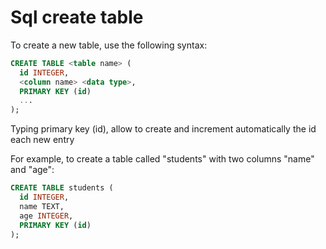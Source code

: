 # Sql create table

To create a new table, use the following syntax:

```sql
CREATE TABLE <table name> (
  id INTEGER,
  <column name> <data type>,
  PRIMARY KEY (id)
  ...
);
```
Typing primary key (id), allow to create and increment automatically the id each new entry

For example, to create a table called "students" with two columns "name" and "age":

```sql
CREATE TABLE students (
  id INTEGER,
  name TEXT,
  age INTEGER,
  PRIMARY KEY (id)
);

```
